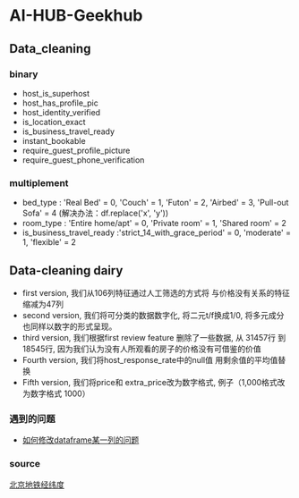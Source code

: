 # AI-HUB-Geekhub
## Data_cleaning
### binary
- host_is_superhost
- host_has_profile_pic 
- host_identity_verified 
- is_location_exact
- is_business_travel_ready
- instant_bookable
- require_guest_profile_picture
- require_guest_phone_verification

### multiplement
- bed_type : 'Real Bed' = 0, 'Couch' = 1, 'Futon' = 2, 'Airbed' = 3, 'Pull-out Sofa' = 4 (解决办法：df.replace('x', 'y'))
- room_type : 'Entire home/apt' = 0, 'Private room' = 1, 'Shared room' = 2
- is_business_travel_ready :'strict_14_with_grace_period' = 0, 'moderate' = 1, 'flexible' = 2

## Data-cleaning dairy
- first version, 我们从106列特征通过人工筛选的方式将 与价格没有关系的特征缩减为47列
- second version, 我们将可分类的数据数字化, 将二元t/f换成1/0, 将多元成分也同样以数字的形式呈现。
- third version, 我们根据first review feature 删除了一些数据, 从 31457行 到 18545行, 因为我们认为没有人所观看的房子的价格没有可借鉴的价值
- Fourth version, 我们将host_response_rate中的null值 用剩余值的平均值替换
- Fifth version, 我们将price和 extra_price改为数字格式, 例子（1,000格式改为数字格式 1000）

### 遇到的问题
- [如何修改dataframe某一列的问题](https://www.jianshu.com/p/2557a805211f)

### source
[北京地铁经纬度](https://wenku.baidu.com/view/4f997569c4da50e2524de518964bcf84b8d52d17.html?re=view###)
